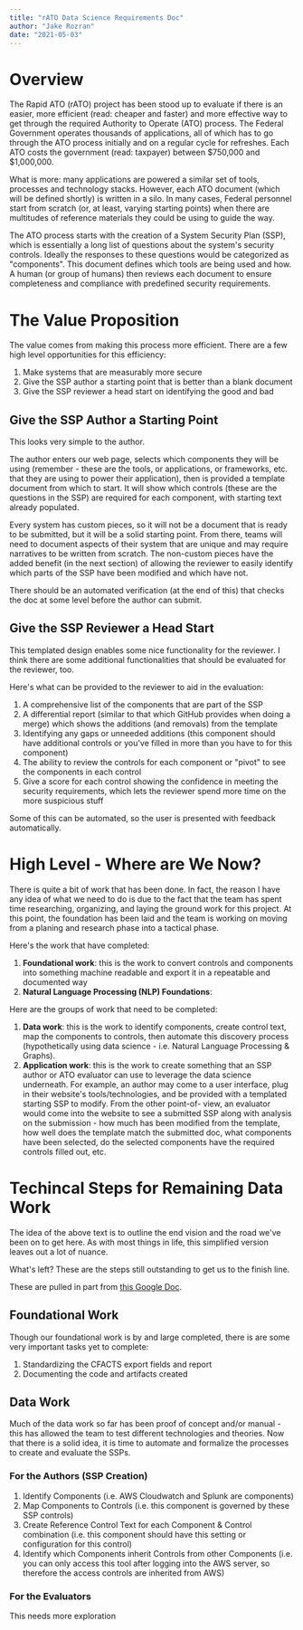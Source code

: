 ```yaml
---
title: "rATO Data Science Requirements Doc"
author: "Jake Rozran"
date: "2021-05-03"
---
```


# Overview

The Rapid ATO (rATO) project has been stood up to evaluate if there is an easier, 
more efficient (read: cheaper and faster) and more effective way to get through 
the required Authority to Operate (ATO) process. The Federal Government operates 
thousands of applications, all of which has to go through the ATO process initially 
and on a regular cycle for refreshes. Each ATO costs the government (read: 
taxpayer) between \$750,000 and \$1,000,000.

What is more: many applications are powered a similar set of tools, processes and 
technology stacks. However, each ATO document (which will be defined shortly) is 
written in a silo. In many cases, Federal personnel start from scratch (or, at 
least, varying starting points) when there are multitudes of reference materials 
they could be using to guide the way. 

The ATO process starts with the creation of a System Security Plan (SSP), which 
is essentially a long list of questions about the system's security controls. 
Ideally the responses to these questions would be categorized as "components". 
This document defines which tools are being used and how. A human (or group of 
humans) then reviews each document to ensure completeness and compliance with 
predefined security requirements. 

# The Value Proposition

The value comes from making this process more efficient. There are a few high 
level opportunities for this efficiency: 

1. Make systems that are measurably more secure
2. Give the SSP author a starting point that is better than a blank document
3. Give the SSP reviewer a head start on identifying the good and bad

## Give the SSP Author a Starting Point

This looks very simple to the author. 

The author enters our web page, selects which components they will be using 
(remember - these are the tools, or applications, or frameworks, etc. that they 
are using to power their application), then is provided a template document from 
which to start. It will show which controls (these are the questions in the SSP) 
are required for each component, with starting text already populated. 

Every system has custom pieces, so it will not be a document that is ready to be 
submitted, but it will be a solid starting point. From there, teams will need to 
document aspects of their system that are unique and may require narratives to be 
written from scratch. The non-custom pieces have the added benefit (in the next 
section) of allowing the reviewer to easily identify which parts of the SSP have 
been modified and which have not. 

There should be an automated verification (at the end of this) that checks the 
doc at some level before the author can submit.

## Give the SSP Reviewer a Head Start 

This templated design enables some nice functionality for the reviewer. I think 
there are some additional functionalities that should be evaluated for the 
reviewer, too. 

Here's what can be provided to the reviewer to aid in the evaluation: 

1. A comprehensive list of the components that are part of the SSP 
2. A differential report (similar to that which GitHub provides when doing a 
merge) which shows the additions (and removals) from the template
3. Identifying any gaps or unneeded additions (this component should have 
additional controls or you've filled in more than you have to for this component)
4. The ability to review the controls for each component or "pivot" to see the 
components in each control
5. Give a score for each control showing the confidence in meeting the security 
requirements, which lets the reviewer spend more time on the more suspicious stuff

Some of this can be automated, so the user is presented with feedback 
automatically. 

# High Level - Where are We Now? 

There is quite a bit of work that has been done. In fact, the reason I have any 
idea of what we need to do is due to the fact that the team has spent time 
researching, organizing, and laying the ground work for this project. At this 
point, the foundation has been laid and the team is working on moving from a 
planing and research phase into a tactical phase. 

Here's the work that have completed: 

1. **Foundational work**: this is the work to convert controls and components 
into something machine readable and export it in a repeatable and documented way
2. **Natural Language Processing (NLP) Foundations**: 

Here are the groups of work that need to be completed:

1. **Data work**: this is the work to identify components, create control text, 
map the components to controls, then automate this discovery process 
(hypothetically using data science - i.e. Natural Language Processing & Graphs). 
2. **Application work**: this is the work to create something that an SSP author 
or ATO evaluator can use to leverage the data science underneath. For example, an 
author may come to a user interface, plug in their website's tools/technologies, 
and be provided with a templated starting SSP to modify. From the other point-of-
view, an evaluator would come into the website to see a submitted SSP along with 
analysis on the submission - how much has been modified from the template, how 
well does the template match the submitted doc, what components have been 
selected, do the selected components have the required controls filled out, etc. 

# Techincal Steps for Remaining Data Work

The idea of the above text is to outline the end vision and the road we've been 
on to get here. As with most things in life, this simplified version leaves out 
a lot of nuance. 

What's left? These are the steps still outstanding to get us to the finish line. 

These are pulled in part from 
[this Google Doc](https://docs.google.com/document/d/1AIWTg_0qZjMYp96Gfij0r7ybC4O1Hpb-G418MiJjTDU/edit?usp=sharing).

## Foundational Work

Though our foundational work is by and large completed, there is are some very 
important tasks yet to complete: 

1. Standardizing the CFACTS export fields and report
2. Documenting the code and artifacts created

## Data Work

Much of the data work so far has been proof of concept and/or manual - this has 
allowed the team to test different technologies and theories. Now that there is 
a solid idea, it is time to automate and formalize the processes to create and 
evaluate the SSPs. 

### For the Authors (SSP Creation)

1. Identify Components (i.e. AWS Cloudwatch and Splunk are components)
2. Map Components to Controls (i.e. this component is governed by these SSP 
controls)
3. Create Reference Control Text for each Component & Control combination (i.e. 
this component should have this setting or configuration for this control)
4. Identify which Components inherit Controls from other Components (i.e. you 
can only access this tool after logging into the AWS server, so therefore the 
access controls are inherited from AWS)

### For the Evaluators

This needs more exploration

